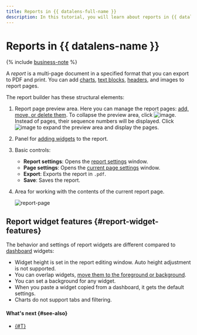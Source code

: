 ```yaml
---
title: Reports in {{ datalens-full-name }}
description: In this tutorial, you will learn about reports in {{ datalens-full-name }} and discover some features of report widgets.
---
```


# Reports in {{ datalens-name }}


{% include [business-note](../../_includes/datalens/datalens-functionality-available-business-note.md) %}


A _report_ is a multi-page document in a specified format that you can export to PDF and print. You can add [charts](../concepts/chart/index.md), [text blocks](../dashboard/widget.md#text), [headers](../dashboard/widget.md#title), and images to report pages.

The report builder has these structural elements:

1. Report page preview area. Here you can manage the report pages: [add, move, or delete them](./report-operations.md#report-pages). To collapse the preview area, click ![image](../../_assets/console-icons/arrow-left-from-line.svg). Instead of pages, their sequence numbers will be displayed. Click ![image](../../_assets/console-icons/arrow-right-to-line.svg) to expand the preview area and display the pages.
1. Panel for [adding widgets](./report-operations.md#add-widget) to the report.
1. Basic controls:

   * **Report settings**: Opens the [report settings](./report-operations.md#report-settings) window.
   * **Page settings**: Opens the [current page settings](./report-operations.md#page-settings) window.
   * **Export**: Exports the report in `.pdf`.
   * **Save**: Saves the report.

1. Area for working with the contents of the current report page.

   ![report-page](../../_assets/datalens/report/report-page.png)

## Report widget features {#report-widget-features}

The behavior and settings of report widgets are different compared to [dashboard](../dashboard/widget.md) widgets:

* Widget height is set in the report editing window. Auto height adjustment is not supported.
* You can overlap widgets, [move them to the foreground or background](./report-operations.md#move-widget-front-or-back).
* You can set a background for any widget.
* When you paste a widget copied from a dashboard, it gets the default settings.
* Charts do not support tabs and filtering.

#### What's next {#see-also}

* [{#T}](./report-operations.md)
